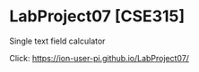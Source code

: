 # LabProject07 [CSE315]
Single text field calculator

Click: https://ion-user-pi.github.io/LabProject07/
